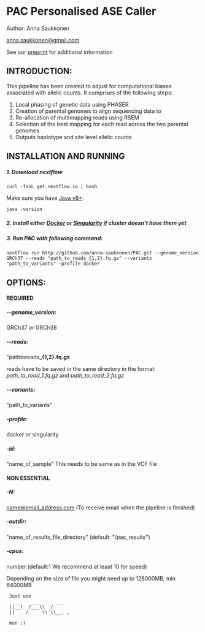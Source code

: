 # PAC **P**ersonalised **A**SE **C**aller
Author: Anna Saukkonen

anna.saukkonen@gmail.com

See our [preprint](https://www.biorxiv.org/content/10.1101/2021.07.13.452202v1) for additional information

## INTRODUCTION:

This pipeline has been created to adjust for computational biases associated with allelic counts.
It comprises of the following steps:
1.	Local phasing of genetic data using PHASER
2.	Creation of parental genomes to align sequencing data to
3.	Re-allocation of multimapping reads using RSEM
4.	Selection of the best mapping for each read across the two parental genomes
5.	Outputs haplotype and site level allelic counts





## INSTALLATION AND RUNNING
##### 1. Download nextflow

`curl -fsSL get.nextflow.io | bash`

Make sure you have [Java v8+](https://www.oracle.com/java/technologies/javase-downloads.html):

`java -version`


##### 2. Install either [Docker]((https://docs.docker.com/get-docker/)) or [Singularity](https://sylabs.io/guides/3.0/user-guide/installation.html) if cluster doesn't have them yet


##### 3. Run PAC with following command:

`nextflow run http://github.com/anna-saukkonen/PAC.git --genome_version GRCh37 --reads "path_to_reads_{1,2}.fq.gz" --variants "path_to_variants" -profile docker`




## OPTIONS:

#### REQUIRED
##### --genome_version:  
GRCh37 *or* GRCh38


##### --reads:  
"pathtoreads_**{1,2}.fq.gz**

reads have to be saved in the same directory in the format: *path_to_read_1.fq.gz* and *path_to_read_2.fq.gz*


##### --variants:  
"path_to_variants"


##### -profile:  
docker *or* singularity
     

##### -id:  
"name_of_sample"  This needs to be same as in the VCF file      



#### NON ESSENTIAL
##### -N:  
name@email_address.com  (To receive email when the pipeline is finished)

##### -outdir:  
"name_of_results_file_directory"  (default:  "/pac_results")
 
##### -cpus:  
number  (default:1  We recommend at least 10 for speed)


Depending on the size of file you might need up to 128000MB, min 64000MB


```
 Just use
   __    ___      __
 ||__)  /___\\  /   `
 ||    /     \\ \\__, ,

 man ;)
 ```